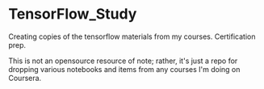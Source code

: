# TensorFlow_Study
Creating copies of the tensorflow materials from my courses. Certification prep.

This is not an opensource resource of note; rather, it's just a repo for dropping various notebooks and items from any courses I'm doing on Coursera. 
